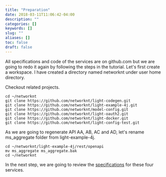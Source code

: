 ```yaml
---
title: "Preparation"
date: 2018-03-11T11:06:42-04:00
description: ""
categories: []
keywords: []
slug: ""
aliases: []
toc: false
draft: false
---
```


All specifications and code of the services are on github.com but we are going to
redo it again by following the steps in the tutorial. Let's first create a workspace. 
I have created a directory named networknt under user home directory.

Checkout related projects.

```
cd ~/networknt
git clone https://github.com/networknt/light-codegen.git
git clone https://github.com/networknt/light-example-4j.git
git clone https://github.com/networknt/model-config.git
git clone https://github.com/networknt/light-oauth2.git
git clone https://github.com/networknt/light-docker.git
git clone https://github.com/networknt/light-config-test.git

```

As we are going to regenerate API AA, AB, AC and AD, let's rename ms_aggregate folder from
light-example-4j.

```
cd ~/networknt/light-example-4j/rest/openapi
mv ms_aggregate ms_aggregate.bak
cd ~/networknt
```

In the next step, we are going to review the [specifications][] for these four services. 

[specifications]: /tutorial/rest/openapi/ms-aggregate/specification/
